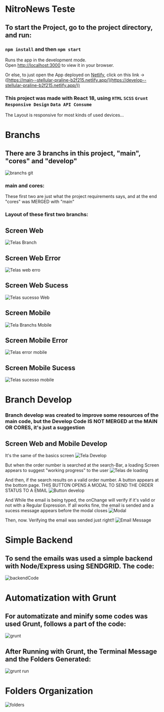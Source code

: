# NitroNews Teste

## To start the Project, go to the project directory, and run:

### `npm install` and then `npm start`

Runs the app in the development mode.\
Open [http://localhost:3000](http://localhost:3000) to view it in your browser.

Or else, to just open the App deployed on [Netlify](https://www.netlify.com/), click on this link -> ([https://main--stellular-praline-b2f215.netlify.app/](https://develop--stellular-praline-b2f215.netlify.app/))

### This project was made with React 18, using `HTML` `SCSS` `Grunt` `Responsive Design` `Data API Consume` 

The Layout is responsive for most kinds of used devices...

# Branchs
## There are 3 branchs in this project, "main", "cores" and "develop"

![branchs git](https://github.com/diogo-souza/nitroteste/assets/38789584/4c8eb80a-ae1b-4849-8a65-c9efbfd1f8a6)

### main and cores:
These first two are just what the project requirements says, and at the end "cores" was MERGED with "main"

### Layout of these first two branchs:
## Screen Web

![Telas Branch](https://github.com/diogo-souza/nitroteste/assets/38789584/fdb72ada-4a6c-49e0-85e9-d4279dba8010)

## Screen Web Error

![Telas web erro](https://github.com/diogo-souza/nitroteste/assets/38789584/0c1b66e7-7a47-412f-90fd-0e729762d71f)

## Screen Web Sucess

![Telas sucesso Web](https://github.com/diogo-souza/nitroteste/assets/38789584/2d0bf27d-fa3c-455b-8b75-ae5988863436)

## Screen Mobile

![Tela Branchs Mobile](https://github.com/diogo-souza/nitroteste/assets/38789584/e567bd5d-5114-49a1-8e4c-ec46cf3fa6dc)

## Screen Mobile Error

![Telas error mobile](https://github.com/diogo-souza/nitroteste/assets/38789584/5bd85a36-3221-426c-a8cc-995413ae3e1c)

## Screen Mobile Sucess

![Telas sucesso mobile](https://github.com/diogo-souza/nitroteste/assets/38789584/81c0e8a0-55a0-4617-966c-61b71639c2aa)

# Branch Develop
### Branch develop was created to improve some resources of the main code, but the Develop Code IS NOT MERGED at the MAIN OR CORES, it's just a suggestion

## Screen Web and Mobile Develop
It's the same of the basics screen
![Tela Develop](https://github.com/diogo-souza/nitroteste/assets/38789584/229a5ffb-03b6-479a-8ed8-3fdd48dea96f)

But when the order number is searched at the search-Bar, a loading Screen appears to suggest "working progress" to the user
![Telas de loading](https://github.com/diogo-souza/nitroteste/assets/38789584/d75603cc-fe5f-4c52-877e-664f28d526ab)

And then, if the search results on a valid order number. A button appears at the bottom page. THIS BUTTON OPENS A MODAL TO SEND THE ORDER STATUS TO A EMAIL
![Button develop](https://github.com/diogo-souza/nitroteste/assets/38789584/97ac7212-bb16-47be-a50c-629e3ec472d9)

And While the email is being typed, the onChange will verify if it's valid or not with a Regular Expression. If all works fine, the email is sended and a sucess message appears before the modal closes
![Modal](https://github.com/diogo-souza/nitroteste/assets/38789584/b674823b-4f6e-4db8-8816-649ac07e8af2)

Then, now. Verifying the email was sended just right!!
![Email Message](https://github.com/diogo-souza/nitroteste/assets/38789584/5cbdb5e7-c3b3-4398-a1a3-de5284620b59)

# Simple Backend
## To send the emails was used a simple backend with Node/Express using SENDGRID. The code:
![backendCode](https://github.com/diogo-souza/nitroteste/assets/38789584/b8e9b996-a765-4403-bcd8-e73a8d320565)

# Automatization with Grunt
## For automatizate and minify some codes was used Grunt, follows a part of the code:
![grunt](https://github.com/diogo-souza/nitroteste/assets/38789584/d6d26ef2-7951-4882-aeeb-f7e694931ce0)

## After Running with Grunt, the Terminal Message and the Folders Generated:
![grunt run](https://github.com/diogo-souza/nitroteste/assets/38789584/7864e4f9-85ae-4e6a-9e7e-9a00f66fb3d5)

# Folders Organization
![folders](https://github.com/diogo-souza/nitroteste/assets/38789584/4ef64851-f113-4c4b-b297-71ad06812804)
